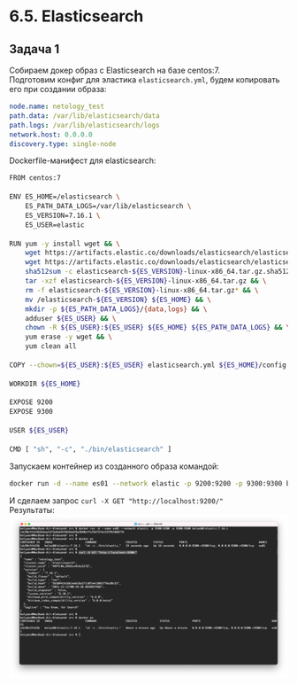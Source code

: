 # 6.5. Elasticsearch  

## Задача 1  

   Собираем докер образ с Elasticsearch на базе centos:7.  
   Подготовим конфиг для эластика `elasticsearch.yml`, будем копировать его при создании образа:  
   ```yaml
   node.name: netology_test
   path.data: /var/lib/elasticsearch/data
   path.logs: /var/lib/elasticsearch/logs
   network.host: 0.0.0.0
   discovery.type: single-node
   ```
   Dockerfile-манифест для elasticsearch:  
   ```bash
   FROM centos:7
   
   ENV ES_HOME=/elasticsearch \
       ES_PATH_DATA_LOGS=/var/lib/elasticsearch \
       ES_VERSION=7.16.1 \
       ES_USER=elastic 
   
   RUN yum -y install wget && \
       wget https://artifacts.elastic.co/downloads/elasticsearch/elasticsearch-${ES_VERSION}-linux-x86_64.tar.gz && \
       wget https://artifacts.elastic.co/downloads/elasticsearch/elasticsearch-${ES_VERSION}-linux-x86_64.tar.gz.sha512 && \
       sha512sum -c elasticsearch-${ES_VERSION}-linux-x86_64.tar.gz.sha512 && \
       tar -xzf elasticsearch-${ES_VERSION}-linux-x86_64.tar.gz && \
       rm -f elasticsearch-${ES_VERSION}-linux-x86_64.tar.gz* && \
       mv /elasticsearch-${ES_VERSION} ${ES_HOME} && \
       mkdir -p ${ES_PATH_DATA_LOGS}/{data,logs} && \
       adduser ${ES_USER} && \
       chown -R ${ES_USER}:${ES_USER} ${ES_HOME} ${ES_PATH_DATA_LOGS} && \
       yum erase -y wget && \
       yum clean all
   
   COPY --chown=${ES_USER}:${ES_USER} elasticsearch.yml ${ES_HOME}/config
   
   WORKDIR ${ES_HOME}
   
   EXPOSE 9200
   EXPOSE 9300
   
   USER ${ES_USER}
   
   CMD [ "sh", "-c", "./bin/elasticsearch" ]
   ```
   Запускаем контейнер из созданного образа командой:  
   ```bash
   docker run -d --name es01 --network elastic -p 9200:9200 -p 9300:9300 belas80/elastic:7.16.1
   ```
   И сделаем запрос `curl -X GET "http://localhost:9200/"`  
   Результаты:  
   ![](img/run_docker_elastic.png)
   